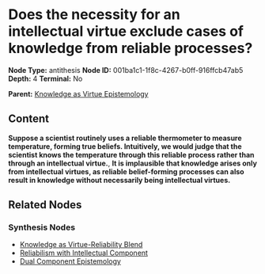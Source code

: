 # Does the necessity for an intellectual virtue exclude cases of knowledge from reliable processes?

**Node Type:** antithesis
**Node ID:** 001ba1c1-1f8c-4267-b0ff-916ffcb47ab5
**Depth:** 4
**Terminal:** No

**Parent:** [Knowledge as Virtue Epistemology](knowledge-as-virtue-epistemology-synthesis-9a58d665-fa98-44f9-971f-13034567de34.md)

## Content

**Suppose a scientist routinely uses a reliable thermometer to measure temperature, forming true beliefs. Intuitively, we would judge that the scientist knows the temperature through this reliable process rather than through an intellectual virtue.**, **It is implausible that knowledge arises only from intellectual virtues, as reliable belief-forming processes can also result in knowledge without necessarily being intellectual virtues.**

## Related Nodes

### Synthesis Nodes

- [Knowledge as Virtue-Reliability Blend](knowledge-as-virtue-reliability-blend-synthesis-dfc0d00f-2b7e-4e70-94ea-c7994c54ad4e.md)
- [Reliabilism with Intellectual Component](reliabilism-with-intellectual-component-synthesis-8a682067-985a-4c62-91b6-f20023d1f463.md)
- [Dual Component Epistemology](dual-component-epistemology-synthesis-b9a72475-d37f-4ad8-94a6-ccc2c6b69de5.md)
